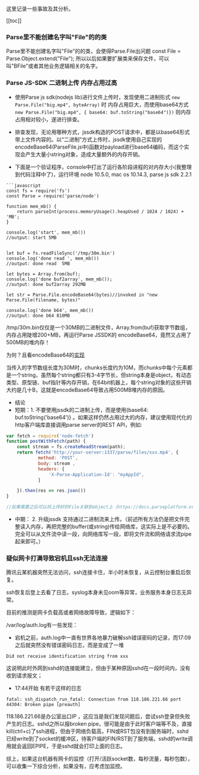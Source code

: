 


这里记录一些事故及其分析。

[[toc]]

### Parse里不能创建名字叫"File"的的类

Parse里不能创建名字叫"File"的的类，会使得Parse.File出问题
const File = Parse.Object.extend("File");
所以以后如果要扩展类来保存文件，可以叫"BFile"或者其他业务逻辑相关的名字。



### Parse JS-SDK 二进制上传 内存占用过高

* 使用Parse js sdk(nodejs lib)进行文件上传时，发现使用二进制形式
 ```new Parse.File("big.mp4", byteArray)```
时 内存占用巨大，而使用base64方式
```new Parse.File("big.mp4", { base64: buf.toString("base64")})```
则内存占用相对较小，遂进行排查。


* 排查发现，无论用哪种方式，jssdk构造的POST请求中，都是以base64形式带上文件内容的。以“二进制”方式上传时，jssdk使用自己实现的encodeBase64(ParseFile.js中)函数对payload进行base64编码，而这个实现会产生大量小string对象，造成大量额外的内存开销。
* 下面是一个验证程序，console中打出了运行各阶段进程的对内存大小(我整理到代码注释中了)，运行环境 node 10.5.0, mac os 10.14.3, parse js sdk 2.2.1

``` 
```javascript
const fs = require('fs')
const Parse = require('parse/node')

function mem_mb() {
    return parseInt(process.memoryUsage().heapUsed / 1024 / 1024) + 'MB';
}

console.log('start', mem_mb())
//output: start 5MB


let buf = fs.readFileSync('/tmp/30m.bin')
console.log('done read ', mem_mb())
//output: done read  5MB

let bytes = Array.from(buf);
console.log('done buf2array', mem_mb());
//output: done buf2array 292MB

let str = Parse.File.encodeBase64(bytes)//invoked in "new Parse.File(filename, bytes)"

console.log('done b64', mem_mb())
//output: done b64 810MB

```


/tmp/30m.bin仅仅是一个30MB的二进制文件，Array.from(buf)获取字节数组，内存占用陡增200+MB，再运行Parse JSSDK的 encodeBase64，竟然又占用了500MB的堆内存！

为何？且看encodeBase64的[实现](https://github.com/parse-community/Parse-SDK-JS/blob/2.2.1/src/ParseFile.js#L221)

当传入的字节数组长度为30M时，chunks长度约为10M，而chunks中每个元素都是一个string，虽然每个string都只有3-4字节长，但string本身是object，有动态类型、原型链、buf指针等内存开销，在64bit机器上，每个string对象的这些开销大约是几十B，这就是encodeBase64导致占用500MB堆内存的原因。


* 结论
* 短期：1. 不要使用jssdk的二进制上传，而是使用{base64: buf.toString('base64')} 。如果这样仍然占用过大的内存，建议使用现代化的http客户端库直接调用parse server的REST API，例如:
```javascript
var fetch = require('node-fetch')
function postWithFetch(path) {
    const stream = fs.createReadStream(path);
    return fetch('http://your-server:1337/parse/files/xxx.mp4', {
            method: 'POST',
            body: stream ,
            headers: {
                'X-Parse-Application-Id': "myAppId",
            }

    }).then(res => res.json())
}

//如果需要之后可以将上传好的File关联到object上（https://docs.parseplatform.org/rest/guide/#associating-with-objects）
``` 


* 中期： 2.  升级jssdk 支持通过二进制流来上传。（前述所有方法仍是把文件完整读入内存，再把完整的buffer(或string)传给网络库，这实际上是不必要的。完全可以从文件流中读一段，向网络库写一段，即将文件流和网络请求流pipe起来即可。）



### 疑似网卡打满导致宕机且ssh无法连接

腾讯云某机器突然无法访问，ssh连接卡住，半小时未恢复，从云控制台重启后恢复。

ssh恢复后登上去看了日志，syslog本身未见oom等异常，业务服务本身日志无异常。

目前的推测是网卡负载高或者网络故障导致，逻辑如下：

/var/log/auth.log有一些发现：
 
 * 宕机之前，auth.log中一直有世界各地暴力破解ssh错误密码的记录，而17:09之后就突然没有错误密码日志，而是变成了一堆
```
Did not receive identification string from xxx
```
这说明此时外网到sshd的连接能建立，但由于某种原因sshd在一段时间内，没有收到请求报文；

 * 17:44开始 有若干这样的日志
```
fatal: ssh_dispatch_run_fatal: Connection from 118.186.221.66 port 44304: Broken pipe [preauth]
```
 118.186.221.66是办公室出口IP ，这应当是我们发现问题后，尝试ssh登录但失败产生的日志。sshd之所以报broken pipe，很可能是由于此时客户端等不及，直接kill(ctrl+c)了ssh进程，但由于网络负载高，FIN或RST包没有到服务端时，sshd已经write到了socket的缓冲区，待客户端的FIN/RST到了服务端，sshd的write调用就会返回EPIPE，于是sshd就会打印上面的日志。

综上，如果这台机器有网卡的监控（打开/活跃socket数，每秒流量，每秒包数），可以收集一下综合分析，如果没有，应考虑加监控。


